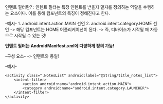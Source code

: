 인텐트 필터란?
: 인텐트 필터는 특정 인텐트를 받을지 말지를 정의하는 역할을 수행하는 요소이다. 
이를 통해 컴포넌트의 특징이 정해진다고 한다.

-예시-
    1. android.intent.action.MAIN 선언
    2. android.intent.category.HOME 선언
    -> 해당 컴포넌트는 HOME 어플리케이션이 된다.
    -> 즉, 디바이스가 시작될 때 자동으로 시작될 수 있는 것!

**인텐트 필터는 AndroidManifest.xml에 다양하게 정의 가능!**

-구성 요소-
-> 인텐트와 동일!

-예시-

    <activity class=".NotesList" android:label="@String/title_notes_list">
        <intent-filter>
            <action android:name="android.intent.action.MAIN">
            <category android:name="android.intent.category.LAUNCHER">
        </intent-filter>
    </activity>